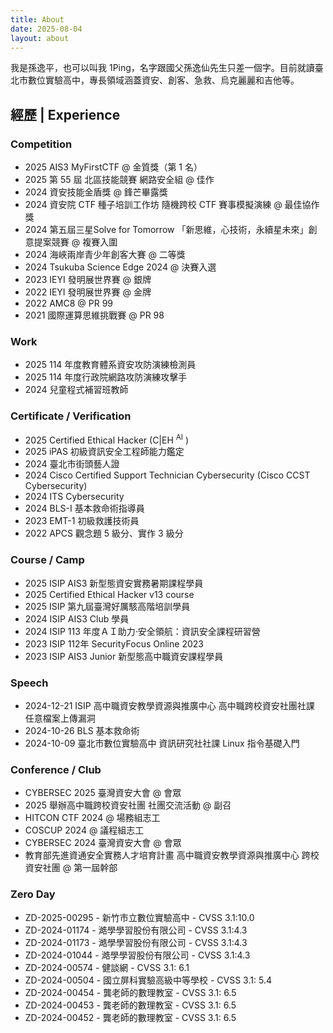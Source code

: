 ```yaml
---
title: About
date: 2025-08-04
layout: about
---
```


我是孫逸平，也可以叫我 1Ping，名字跟國父孫逸仙先生只差一個字。目前就讀臺北市數位實驗高中，專長領域涵蓋資安、創客、急救、烏克麗麗和吉他等。

## 經歷 | Experience

### Competition

- 2025 AIS3 MyFirstCTF @ 金質獎（第 1 名）
- 2025 第 55 屆 北區技能競賽 網路安全組 @ 佳作
- 2024 資安技能金盾獎 @ 鋒芒畢露獎
- 2024 資安院 CTF 種子培訓工作坊 隨機跨校 CTF 賽事模擬演練 @ 最佳協作獎
- 2024 第五屆三星Solve for Tomorrow 「新思維，心技術，永續星未來」創意提案競賽 @ 複賽入圍
- 2024 海峽兩岸青少年創客大賽 @ 二等獎
- 2024 Tsukuba Science Edge 2024 @ 決賽入選
- 2023 IEYI 發明展世界賽 @ 銀牌
- 2022 IEYI 發明展世界賽 @ 金牌
- 2022 AMC8 @ PR 99
- 2021 國際運算思維挑戰賽 @ PR 98

### Work

- 2025 114 年度教育體系資安攻防演練檢測員
- 2025 114 年度行政院網路攻防演練攻擊手
- 2024 兒童程式補習班教師

### Certificate / Verification

- 2025 Certified Ethical Hacker (C|EH <sup>AI</sup> )
- 2025 iPAS 初級資訊安全工程師能力鑑定
- 2024 臺北市街頭藝人證
- 2024 Cisco Certified Support Technician Cybersecurity (Cisco CCST Cybersecurity)
- 2024 ITS Cybersecurity
- 2024 BLS-I 基本救命術指導員
- 2023 EMT-1 初級救護技術員
- 2022 APCS 觀念題 5 級分、實作 3 級分

### Course / Camp

- 2025 ISIP AIS3 新型態資安實務暑期課程學員
- 2025 Certified Ethical Hacker v13 course
- 2025 ISIP 第九屆臺灣好厲駭高階培訓學員
- 2024 ISIP AIS3 Club 學員
- 2024 ISIP 113 年度ＡＩ助力‧安全領航：資訊安全課程研習營
- 2023 ISIP 112年 SecurityFocus Online 2023
- 2023 ISIP AIS3 Junior 新型態高中職資安課程學員

### Speech

- 2024-12-21 ISIP 高中職資安教學資源與推廣中心 高中職跨校資安社團社課 任意檔案上傳漏洞
- 2024-10-26 BLS 基本救命術
- 2024-10-09 臺北市數位實驗高中 資訊研究社社課 Linux 指令基礎入門

### Conference / Club

- CYBERSEC 2025 臺灣資安大會 @ 會眾
- 2025 舉辦高中職跨校資安社團 社團交流活動 @ 副召
- HITCON CTF 2024 @ 場務組志工
- COSCUP 2024 @ 議程組志工
- CYBERSEC 2024 臺灣資安大會 @ 會眾
- 教育部先進資通安全實務人才培育計畫 高中職資安教學資源與推廣中心 跨校資安社團 @ 第一屆幹部

### Zero Day

- ZD-2025-00295 - 新竹市立數位實驗高中 - CVSS 3.1:10.0
- ZD-2024-01174 - 澔學學習股份有限公司 - CVSS 3.1:4.3
- ZD-2024-01173 - 澔學學習股份有限公司 - CVSS 3.1:4.3
- ZD-2024-01044 - 澔學學習股份有限公司 - CVSS 3.1:4.3
- ZD-2024-00574 - 健談網 - CVSS 3.1: 6.1
- ZD-2024-00504 - 國立屏科實驗高級中等學校 - CVSS 3.1: 5.4
- ZD-2024-00454 - 龔老師的數理教室 - CVSS 3.1: 6.5
- ZD-2024-00453 - 龔老師的數理教室 - CVSS 3.1: 6.5
- ZD-2024-00452 - 龔老師的數理教室 - CVSS 3.1: 6.5
